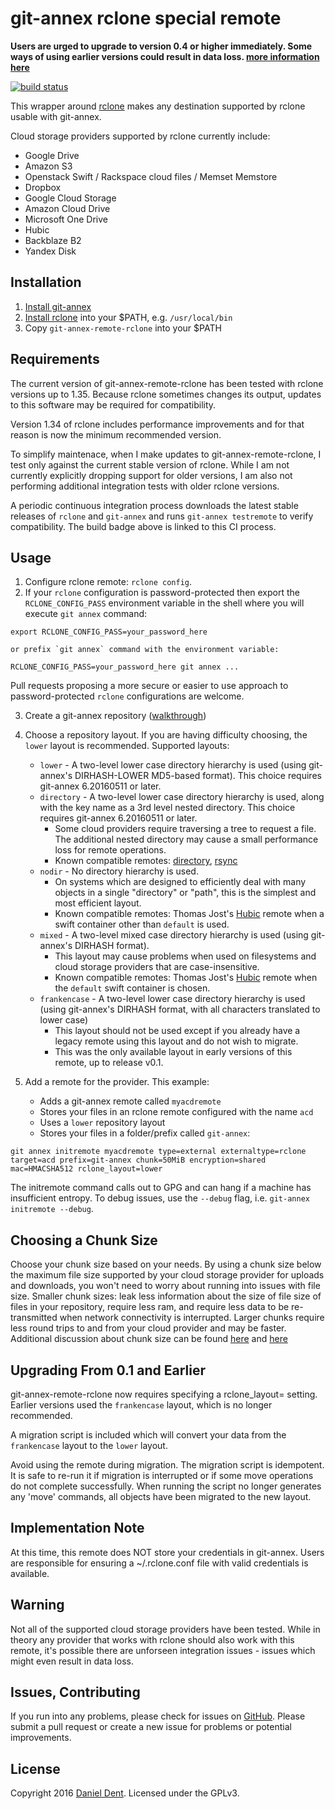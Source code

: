 # git-annex rclone special remote

__Users are urged to upgrade to version 0.4 or higher immediately.
Some ways of using earlier versions could result in data loss. [more information here](https://github.com/DanielDent/git-annex-remote-rclone/issues/8)__


[![build status](https://gitlab.com/DanielDent/git-annex-remote-rclone/badges/master/build.svg)](https://gitlab.com/DanielDent/git-annex-remote-rclone/commits/master)

This wrapper around [rclone](http://rclone.org/) makes any destination supported by rclone usable with git-annex.

Cloud storage providers supported by rclone currently include:
   * Google Drive
   * Amazon S3
   * Openstack Swift / Rackspace cloud files / Memset Memstore
   * Dropbox
   * Google Cloud Storage
   * Amazon Cloud Drive
   * Microsoft One Drive
   * Hubic
   * Backblaze B2
   * Yandex Disk

## Installation

   1. [Install git-annex](https://git-annex.branchable.com/install/)
   2. [Install rclone](http://rclone.org/install/) into your $PATH, e.g. `/usr/local/bin`
   3. Copy `git-annex-remote-rclone` into your $PATH

## Requirements

The current version of git-annex-remote-rclone has been tested with rclone versions up to 1.35. Because rclone sometimes changes its output, updates to this software may be required for compatibility.

Version 1.34 of rclone includes performance improvements and for that reason is now the minimum recommended version. 

To simplify maintenace, when I make updates to git-annex-remote-rclone, I test only against the current stable
version of rclone. While I am not currently explicitly dropping support for older versions, I am also not
performing additional integration tests with older rclone versions.

A periodic continuous integration process downloads the latest stable releases
of `rclone` and `git-annex` and runs `git-annex testremote` to verify compatibility.
The build badge above is linked to this CI process.

## Usage

1. Configure rclone remote: `rclone config`. 
2. If your `rclone` configuration is password-protected then export the `RCLONE_CONFIG_PASS` environment variable in the shell where you will execute `git annex` command:
   
 ```
 export RCLONE_CONFIG_PASS=your_password_here
 ```
 
    or prefix `git annex` command with the environment variable:
 
 ```
 RCLONE_CONFIG_PASS=your_password_here git annex ...
 ```
 
   Pull requests proposing a more secure or easier to use approach to password-protected `rclone` configurations are welcome.
  
3. Create a git-annex repository ([walkthrough](https://git-annex.branchable.com/walkthrough/))
4. Choose a repository layout. If you are having difficulty choosing, the `lower` layout is recommended. Supported layouts:
    * `lower` - A two-level lower case directory hierarchy is used (using git-annex's DIRHASH-LOWER MD5-based format). This choice requires git-annex 6.20160511 or later.
    * `directory` - A two-level lower case directory hierarchy is used, along with the key name as a 3rd level nested directory. This choice requires git-annex 6.20160511 or later.
       * Some cloud providers require traversing a tree to request a file. The additional nested directory may cause a small performance loss for remote operations.
       * Known compatible remotes: [directory](http://git-annex.branchable.com/special_remotes/directory/), [rsync](http://git-annex.branchable.com/special_remotes/rsync/)
    * `nodir` - No directory hierarchy is used.
       * On systems which are designed to efficiently deal with many objects in a single "directory" or "path", this is the simplest and most efficient layout.
       * Known compatible remotes:  Thomas Jost's [Hubic](https://github.com/Schnouki/git-annex-remote-hubic) remote when a swift container other than `default` is used.
    * `mixed` - A two-level mixed case directory hierarchy is used (using git-annex's DIRHASH format).
       * This layout may cause problems when used on filesystems and cloud storage providers that are case-insensitive.
       * Known compatible remotes: Thomas Jost's [Hubic](https://github.com/Schnouki/git-annex-remote-hubic) remote when the `default` swift container is chosen.
    * `frankencase` - A two-level lower case directory hierarchy is used (using git-annex's DIRHASH format, with all characters translated to lower case)
       * This layout should not be used except if you already have a legacy remote using this layout and do not wish to migrate.
       * This was the only available layout in early versions of this remote, up to release v0.1.
5. Add a remote for the provider. This example:

   * Adds a git-annex remote called `myacdremote`
   * Stores your files in an rclone remote configured with the name `acd`
   * Uses a `lower` repository layout
   * Stores your files in a folder/prefix called `git-annex`:

```
git annex initremote myacdremote type=external externaltype=rclone target=acd prefix=git-annex chunk=50MiB encryption=shared mac=HMACSHA512 rclone_layout=lower
```

The initremote command calls out to GPG and can hang if a machine has insufficient entropy. To debug issues, use the `--debug` flag, i.e. `git-annex initremote --debug`.

## Choosing a Chunk Size

Choose your chunk size based on your needs. By using a chunk size below the maximum file size supported by
your cloud storage provider for uploads and downloads, you won't need to worry about running into issues with file size.
Smaller chunk sizes: leak less information about the size of file size of files in your repository, require less ram,
and require less data to be re-transmitted when network connectivity is interrupted. Larger chunks require less round
trips to and from your cloud provider and may be faster. Additional discussion about chunk size can be found
[here](https://git-annex.branchable.com/chunking/) and [here](https://github.com/DanielDent/git-annex-remote-rclone/issues/1)

## Upgrading From 0.1 and Earlier

git-annex-remote-rclone now requires specifying a rclone_layout= setting. Earlier versions used the `frankencase` layout,
which is no longer recommended.

A migration script is included which will convert your data from the `frankencase` layout to the `lower` layout.

Avoid using the remote during migration. The migration script is idempotent. It is safe to re-run it if migration is
interrupted or if some move operations do not complete successfully. When running the script no longer generates any
'move' commands, all objects have been migrated to the new layout.

## Implementation Note

At this time, this remote does NOT store your credentials in git-annex. Users are responsible for ensuring a
~/.rclone.conf file with valid credentials is available.

## Warning

Not all of the supported cloud storage providers have been tested. While in theory any provider that works with rclone
should also work with this remote, it's possible there are unforseen integration issues - issues which might even
result in data loss.

## Issues, Contributing

If you run into any problems, please check for issues on [GitHub](https://github.com/DanielDent/git-annex-remote-rclone/issues).
Please submit a pull request or create a new issue for problems or potential improvements.

## License

Copyright 2016 [Daniel Dent](https://www.danieldent.com/). Licensed under the GPLv3.
